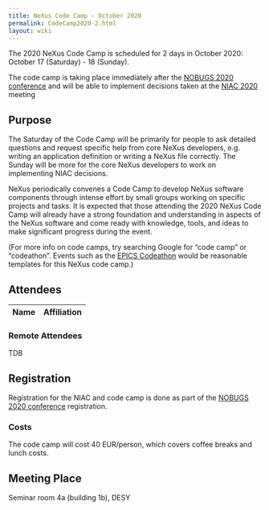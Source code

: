 ```yaml
---
title: NeXus Code Camp - October 2020
permalink: CodeCamp2020-2.html
layout: wiki
---
```


The 2020 NeXus Code Camp is scheduled for 2 days in October 2020:
October 17 (Saturday) - 18 (Sunday).

The code camp is taking place immediately after the [NOBUGS 2020 conference](https://tiny.cc/nobugs2020) and
will be able to implement decisions taken at the [NIAC 2020](https://www.nexusformat.org/NIAC2020.html) meeting

## Purpose

The Saturday of the Code Camp will be primarily for people to ask detailed questions and request specific help from core NeXus developers, e.g. writing an application definition or writing a NeXus file correctly. The Sunday will be more for the core NeXus developers to work on implementing NIAC decisions.

NeXus periodically convenes a Code Camp to
develop NeXus software components through intense effort by small groups
working on specific projects and tasks. It is expected that those
attending the 2020 NeXus Code Camp will already have a strong foundation
and understanding in aspects of the NeXus software and come ready with
knowledge, tools, and ideas to make significant progress during the
event. 

(For more info on code camps, try searching Google for “code camp” or
“codeathon”. Events such as the [EPICS
Codeathon](https://www.aps.anl.gov/epics/meetings/codeathon.php) would be
reasonable templates for this NeXus code camp.)

## Attendees

Name|Affiliation
----|----

### Remote Attendees

TDB

## Registration

Registration for the NIAC and code camp is done as part of the [NOBUGS 2020 conference](https://tiny.cc/nobugs2020) registration.

### Costs

The code camp will cost 40 EUR/person, which covers coffee breaks and lunch costs.

Meeting Place
-------------

Seminar room 4a (building 1b), DESY


